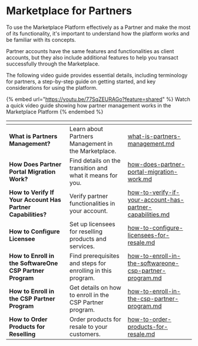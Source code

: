 # Marketplace for Partners

To use the Marketplace Platform effectively as a Partner and make the most of its functionality, it's important to understand how the platform works and be familiar with its concepts.&#x20;

Partner accounts have the same features and functionalities as client accounts, but they also include additional features to help you transact successfully through the Marketplace.

The following video guide provides essential details, including terminology for partners, a step-by-step guide on getting started, and key considerations for using the platform.&#x20;

{% embed url="https://youtu.be/77SqZEURAGo?feature=shared" %}
Watch a quick video guide showing how partner management works in the Marketplace Platform
{% endembed %}

<table data-card-size="large" data-view="cards"><thead><tr><th></th><th></th><th data-hidden data-card-target data-type="content-ref"></th></tr></thead><tbody><tr><td><strong>What is Partners Management?</strong></td><td>Learn about Partners Management in the Marketplace.</td><td><a href="what-is-partners-management.md">what-is-partners-management.md</a></td></tr><tr><td><strong>How Does Partner Portal Migration Work?</strong></td><td>Find details on the transition and what it means for you.</td><td><a href="how-does-partner-portal-migration-work.md">how-does-partner-portal-migration-work.md</a></td></tr><tr><td><strong>How to Verify If Your Account Has Partner Capabilities?</strong></td><td>Verify partner functionalities in your account.</td><td><a href="how-to-verify-if-your-account-has-partner-capabilities.md">how-to-verify-if-your-account-has-partner-capabilities.md</a></td></tr><tr><td><strong>How to Configure Licensee</strong> </td><td>Set up licensees for reselling products and services.</td><td><a href="how-to-configure-licensees-for-resale.md">how-to-configure-licensees-for-resale.md</a></td></tr><tr><td><strong>How to Enroll in the SoftwareOne CSP Partner Program</strong></td><td>Find prerequisites and steps for enrolling in this program.</td><td><a href="how-to-enroll-in-the-softwareone-csp-partner-program.md">how-to-enroll-in-the-softwareone-csp-partner-program.md</a></td></tr><tr><td><strong>How to Enroll in the CSP Partner Program</strong></td><td>Get details on how to enroll in the CSP Partner program.</td><td><a href="how-to-enroll-in-the-csp-partner-program.md">how-to-enroll-in-the-csp-partner-program.md</a></td></tr><tr><td><strong>How to Order Products for Reselling</strong></td><td>Order products for resale to your customers.</td><td><a href="how-to-order-products-for-resale.md">how-to-order-products-for-resale.md</a></td></tr></tbody></table>
